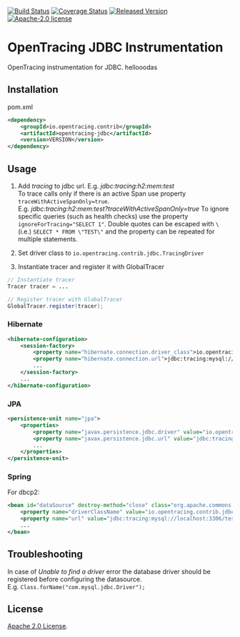 [![Build Status][ci-img]][ci] [![Coverage Status][cov-img]][cov] [![Released Version][maven-img]][maven] [![Apache-2.0 license](https://img.shields.io/badge/license-Apache%202.0-blue.svg)](https://opensource.org/licenses/Apache-2.0)

# OpenTracing JDBC Instrumentation
OpenTracing instrumentation for JDBC.
hellooodas
## Installation

pom.xml
```xml
<dependency>
    <groupId>io.opentracing.contrib</groupId>
    <artifactId>opentracing-jdbc</artifactId>
    <version>VERSION</version>
</dependency>
```

## Usage

1. Add _tracing_ to jdbc url. E.g. _jdbc:tracing:h2:mem:test_  
To trace calls only if there is an active Span use property `traceWithActiveSpanOnly=true`.  
E.g. _jdbc:tracing:h2:mem:test?traceWithActiveSpanOnly=true_
To ignore specific queries (such as health checks) use the property `ignoreForTracing="SELECT 1"`. 
Double quotes can be escaped with `\ ` (i.e.) `SELECT * FROM \"TEST\"` and the property
can be repeated for multiple statements.

2. Set driver class to `io.opentracing.contrib.jdbc.TracingDriver`

3. Instantiate tracer and register it with GlobalTracer
```java
// Instantiate tracer
Tracer tracer = ...

// Register tracer with GlobalTracer
GlobalTracer.register(tracer);

```

### Hibernate

```xml
<hibernate-configuration>
    <session-factory>
        <property name="hibernate.connection.driver_class">io.opentracing.contrib.jdbc.TracingDriver</property>
        <property name="hibernate.connection.url">jdbc:tracing:mysql://localhost:3306/test</property>
        ...
    </session-factory>
    ...
</hibernate-configuration>
```

### JPA

```xml
<persistence-unit name="jpa">
    <properties>
        <property name="javax.persistence.jdbc.driver" value="io.opentracing.contrib.jdbc.TracingDriver"/>
        <property name="javax.persistence.jdbc.url" value="jdbc:tracing:mysql://localhost:3306/test"/>
        ...
    </properties>
</persistence-unit>
```

### Spring

For dbcp2:
 
```xml
<bean id="dataSource" destroy-method="close" class="org.apache.commons.dbcp2.BasicDataSource">
    <property name="driverClassName" value="io.opentracing.contrib.jdbc.TracingDriver"/>
    <property name="url" value="jdbc:tracing:mysql://localhost:3306/test"/>
    ...
</bean> 

```

## Troubleshooting
In case of _Unable to find a driver_ error the database driver should be registered before configuring 
the datasource.     
E.g. `Class.forName("com.mysql.jdbc.Driver");`

## License

[Apache 2.0 License](./LICENSE).

[ci-img]: https://travis-ci.org/opentracing-contrib/java-jdbc.svg?branch=master
[ci]: https://travis-ci.org/opentracing-contrib/java-jdbc
[cov-img]: https://coveralls.io/repos/github/opentracing-contrib/java-jdbc/badge.svg?branch=master
[cov]: https://coveralls.io/github/opentracing-contrib/java-jdbc?branch=master
[maven-img]: https://img.shields.io/maven-central/v/io.opentracing.contrib/opentracing-jdbc.svg
[maven]: http://search.maven.org/#search%7Cga%7C1%7Cio.opentracing.contrib%20opentracing-jdbc
